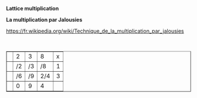 <b>Lattice multiplication</b>

<b>La multiplication par Jalousies</b>


https://fr.wikipedia.org/wiki/Technique_de_la_multiplication_par_jalousies

<table border="1">
 <tr>
    <td></td>
    <td>2</td>
    <td>3</td>
    <td>8</td>
    <td>x</td>
 
  </tr>
  <tr>
    <td></td>
    <td>/2</td>
    <td>/3</td>
    <td>/8</td>
    <td>1</td>
  </tr>
    <tr>
    <td></td>
    <td>/6</td>
    <td>/9</td>
    <td>2/4</td>
    <td>3</td>
  </tr>
    </tr>
    <tr>
    <td></td>
    <td>0</td>
    <td>9</td>
    <td>4</td>
    <td></td>
  </tr>
</table>
